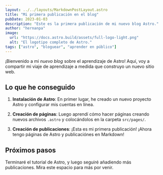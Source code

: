 ```yaml
---
layout: ../../layouts/MarkdownPostLayout.astro
title: "Mi primera publicación en el blog"
pubDate: 2023-01-03
description: "Este es la primera publicación de mi nuevo blog Astro."
author: "hernanpa"
image:
  url: "https://docs.astro.build/assets/full-logo-light.png"
  alt: "El logotipo completo de Astro."
tags: ["astro", "bloguear", "aprender en público"]
---
```


<!-- # Mi primera publicación en el blog -->

<!-- Publicado el: 2022-07-01 -->

¡Bienvenido a mi _nuevo blog_ sobre el aprendizaje de Astro! Aquí, voy a compartir mi viaje de aprendizaje a medida que construyo un nuevo sitio web.

## Lo que he conseguido

1. **Instalación de Astro**: En primer lugar, he creado un nuevo proyecto Astro y configurar mis cuentas en línea.

2. **Creación de páginas**: Luego aprendí cómo hacer páginas creando nuevos archivos `.astro` y colocándolos en la carpeta `src/pages/`.

3. **Creación de publicaciones**: ¡Esta es mi primera publicación! ¡Ahora tengo páginas de Astro y publicaciónes en Markdown!

## Próximos pasos

Terminaré el tutorial de Astro, y luego seguiré añadiendo más publicaciones. Mira este espacio para más por venir.
